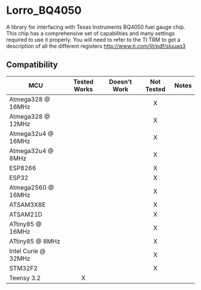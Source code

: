 # Lorro_BQ4050

A library for interfacing with Texas Instruments BQ4050 fuel gauge chip.
This chip has a comprehensive set of capabilities and many settings required
to use it properly. You will need to refer to the TI TRM to get a description
of all the different registers
http://www.ti.com/lit/pdf/sluuaq3

<!-- START COMPATIBILITY TABLE -->

## Compatibility

MCU                | Tested Works | Doesn't Work | Not Tested  | Notes
------------------ | :----------: | :----------: | :---------: | -----
Atmega328 @ 16MHz  |              |             |     X      |
Atmega328 @ 12MHz  |              |             |     X      |
Atmega32u4 @ 16MHz |              |             |     X      |
Atmega32u4 @ 8MHz  |              |             |     X      |
ESP8266            |              |             |     X      |
ESP32              |              |             |     X      |
Atmega2560 @ 16MHz |              |             |     X      |
ATSAM3X8E          |              |             |     X      |
ATSAM21D           |              |             |     X      |
ATtiny85 @ 16MHz   |              |             |     X      |
ATtiny85 @ 8MHz    |              |             |     X      |
Intel Curie @ 32MHz|              |             |     X      |
STM32F2            |              |             |     X      |
Teensy 3.2         |      X       |             |            |



<!-- END COMPATIBILITY TABLE -->
